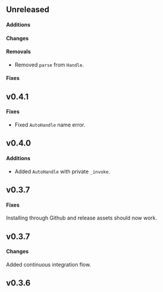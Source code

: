 ## Unreleased

#### Additions

#### Changes

#### Removals

- Removed `parse` from `Handle`.

#### Fixes

## v0.4.1

#### Fixes

- Fixed `AutoHandle` name error.

## v0.4.0

#### Additions

- Added `AutoHandle` with private `_invoke`.

## v0.3.7

#### Fixes

Installing through Github and release assets should now work.

## v0.3.7

#### Changes

Added continuous integration flow.

## v0.3.6
